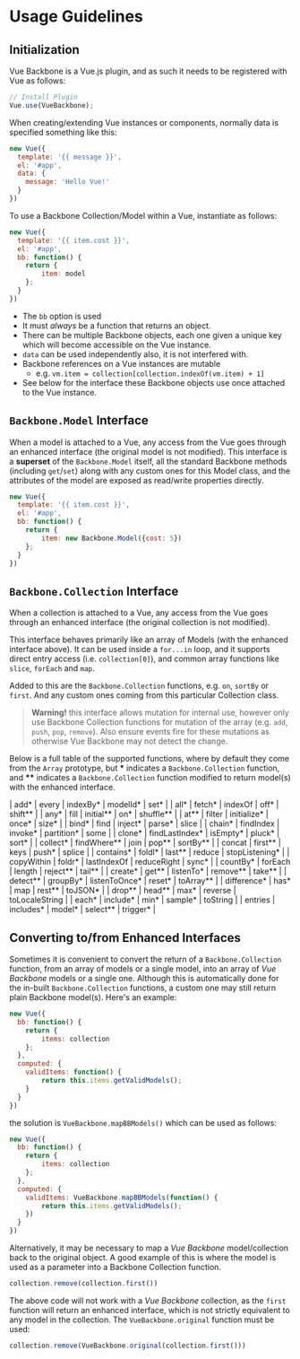 # Usage Guidelines

## Initialization

Vue Backbone is a Vue.js plugin, and as such it needs to be registered with Vue as follows:

```js
// Install Plugin
Vue.use(VueBackbone);
```

When creating/extending Vue instances or components, normally data is specified something like this:

```js
new Vue({
  template: '{{ message }}',
  el: '#app',
  data: {
    message: 'Hello Vue!'
  }
})
```

To use a Backbone Collection/Model within a Vue, instantiate as follows:

```js
new Vue({
  template: '{{ item.cost }}',
  el: '#app',
  bb: function() {
    return {
    	item: model
    };
  }
})
```

* The `bb` option is used
* It must *always* be a function that returns an object.
* There can be multiple Backbone objects, each one given a unique key which will become accessible on the Vue instance.
* `data` can be used independently also, it is not interfered with.
* Backbone references on a Vue instances are mutable 
	* e.g. `vm.item = collection[collection.indexOf(vm.item) + 1]`
* See below for the interface these Backbone objects use once attached to the Vue instance.

## `Backbone.Model` Interface

When a model is attached to a Vue, any access from the Vue goes through an enhanced interface (the original model is not modified). This interface is a **superset** of the `Backbone.Model` itself, all the standard Backbone methods (including `get`/`set`) along with any custom ones for this Model class, and the attributes of the model are exposed as read/write properties directly.

```js
new Vue({
  template: '{{ item.cost }}',
  el: '#app',
  bb: function() {
    return {
    	item: new Backbone.Model({cost: 5})
    };
  }
})
```

## `Backbone.Collection` Interface

When a collection is attached to a Vue, any access from the Vue goes through an enhanced interface (the original collection is not modified).

This interface behaves primarily like an array of Models (with the enhanced interface above). It can be used inside a `for...in` loop, and it supports direct entry access (i.e. `collection[0]`), and common array functions like `slice`, `forEach` and `map`.

Added to this are the `Backbone.Collection` functions, e.g. `on`, `sortBy` or `first`. And any custom ones coming from this particular Collection class.

> **Warning!** this interface allows mutation for internal use, however only use Backbone Collection functions for mutation of the array (e.g. `add`, `push`, `pop`, `remove`). Also ensure events fire for these mutations as otherwise Vue Backbone may not detect the change.

Below is a full table of the supported functions, where by default they come from the `Array` prototype, but **&ast;** indicates a `Backbone.Collection` function, and **&ast;&ast;** indicates a `Backbone.Collection` function modified to return model(s) with the enhanced interface.

| add&ast; | every | indexBy&ast; | modelId&ast; | set&ast; |
| all&ast; | fetch&ast; | indexOf | off&ast; | shift&ast;&ast; |
| any&ast; | fill | initial&ast;&ast; | on&ast; | shuffle&ast;&ast; |
| at&ast;&ast; | filter | initialize&ast; | once&ast; | size&ast; |
| bind&ast; | find | inject&ast; | parse&ast; | slice |
| chain&ast; | findIndex | invoke&ast; | partition&ast; | some |
| clone&ast; | findLastIndex&ast; | isEmpty&ast; | pluck&ast; | sort&ast; |
| collect&ast; | findWhere&ast;&ast; | join | pop&ast;&ast; | sortBy&ast;&ast; |
| concat | first&ast;&ast; | keys | push&ast; | splice |
| contains&ast; | foldl&ast; | last&ast;&ast; | reduce | stopListening&ast; |
| copyWithin | foldr&ast; | lastIndexOf | reduceRight | sync&ast; |
| countBy&ast; | forEach | length | reject&ast;&ast; | tail&ast;&ast; |
| create&ast; | get&ast;&ast; | listenTo&ast; | remove&ast;&ast; | take&ast;&ast; |
| detect&ast;&ast; | groupBy&ast; | listenToOnce&ast; | reset&ast; | toArray&ast;&ast; |
| difference&ast; | has&ast; | map | rest&ast;&ast; | toJSON&ast; |
| drop&ast;&ast; | head&ast;&ast; | max&ast; | reverse | toLocaleString |
| each&ast; | include&ast; | min&ast; | sample&ast; | toString |
| entries | includes&ast; | model&ast; | select&ast;&ast; | trigger&ast; |

## Converting to/from Enhanced Interfaces

Sometimes it is convenient to convert the return of a `Backbone.Collection` function, from an array of models or a single model, into an array of *Vue Backbone* models or a single one. Although this is automatically done for the in-built `Backbone.Collection` functions, a custom one may still return plain Backbone model(s). Here's an example:

```js
new Vue({
  bb: function() {
    return {
    	items: collection
    };
  },
  computed: {
  	validItems: function() {
  		return this.items.getValidModels();
  	}
  }
})
```

the solution is `VueBackbone.mapBBModels()` which can be used as follows:

```js
new Vue({
  bb: function() {
    return {
    	items: collection
    };
  },
  computed: {
  	validItems: VueBackbone.mapBBModels(function() {
  		return this.items.getValidModels();
  	})
  }
})
```

Alternatively, it may be necessary to map a *Vue Backbone* model/collection back to the original object. A good example of this is where the model is used as a parameter into a Backbone Collection function.

```js
collection.remove(collection.first())
```

The above code will not work with a *Vue Backbone* collection, as the `first` function will return an enhanced interface, which is not strictly equivalent to any model in the collection. The `VueBackbone.original` function must be used:

```js
collection.remove(VueBackbone.original(collection.first()))
```